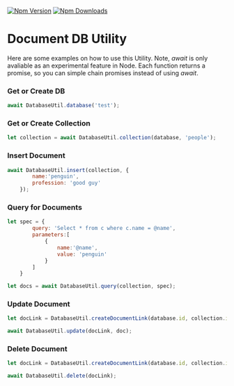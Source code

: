 [![Npm Version](https://img.shields.io/npm/v/documentdb-util.svg?style=flat)](https://www.npmjs.com/package/documentdb-util)
[![Npm Downloads](https://img.shields.io/npm/dm/documentdb-util.svg?style=flat)](https://www.npmjs.com/package/documentdb-util)
# Document DB Utility
Here are some examples on how to use this Utility. Note, *await* is only avaliable as an experimental feature in Node. Each function returns a promise, so you can simple chain promises instead of using *await*.

### Get or Create DB

```javascript
await DatabaseUtil.database('test');
```

### Get or Create Collection

```javascript
let collection = await DatabaseUtil.collection(database, 'people');
```

### Insert Document

```javascript
await DatabaseUtil.insert(collection, {
        name:'penguin',
        profession: 'good guy'
    });
```

### Query for Documents

```javascript
let spec = {
        query: 'Select * from c where c.name = @name',
        parameters:[
            {
                name:'@name',
                value: 'penguin'
            }
        ]
    }

let docs = await DatabaseUtil.query(collection, spec);
```

### Update Document

```javascript
let docLink = DatabaseUtil.createDocumentLink(database.id, collection.id, doc.id);

await DatabaseUtil.update(docLink, doc);
```

### Delete Document
```javascript
let docLink = DatabaseUtil.createDocumentLink(database.id, collection.id, doc.id);

await DatabaseUtil.delete(docLink);
```

